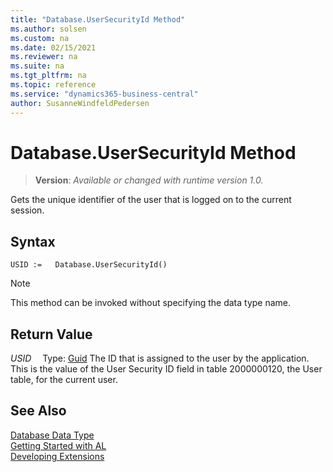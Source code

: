 ```yaml
---
title: "Database.UserSecurityId Method"
ms.author: solsen
ms.custom: na
ms.date: 02/15/2021
ms.reviewer: na
ms.suite: na
ms.tgt_pltfrm: na
ms.topic: reference
ms.service: "dynamics365-business-central"
author: SusanneWindfeldPedersen
---
```

[//]: # (START>DO_NOT_EDIT)
[//]: # (IMPORTANT:Do not edit any of the content between here and the END>DO_NOT_EDIT.)
[//]: # (Any modifications should be made in the .xml files in the ModernDev repo.)
# Database.UserSecurityId Method
> **Version**: _Available or changed with runtime version 1.0._

Gets the unique identifier of the user that is logged on to the current session.


## Syntax
```
USID :=   Database.UserSecurityId()
```
> [!NOTE]
> This method can be invoked without specifying the data type name.


## Return Value
*USID*
&emsp;Type: [Guid](../guid/guid-data-type.md)
The ID that is assigned to the user by the application. This is the value of the User Security ID field in table 2000000120, the User table, for the current user.


[//]: # (IMPORTANT: END>DO_NOT_EDIT)
## See Also
[Database Data Type](database-data-type.md)  
[Getting Started with AL](../../devenv-get-started.md)  
[Developing Extensions](../../devenv-dev-overview.md)